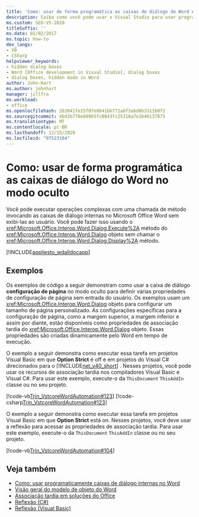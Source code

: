 ```yaml
---
title: 'Como: usar de forma programática as caixas de diálogo do Word no modo oculto'
description: Saiba como você pode usar o Visual Studio para usar programaticamente as caixas de diálogo do Microsoft Word no modo oculto.
ms.custom: SEO-VS-2020
titleSuffix: ''
ms.date: 02/02/2017
ms.topic: how-to
dev_langs:
- VB
- CSharp
helpviewer_keywords:
- hidden dialog boxes
- Word [Office development in Visual Studio], dialog boxes
- dialog boxes, hidden mode in Word
author: John-Hart
ms.author: johnhart
manager: jillfra
ms.workload:
- office
ms.openlocfilehash: 263041fe15f07e8041bb771a6f3abd8b3311b0f2
ms.sourcegitcommit: 4bd2b770e60965fc0843fc25318a7e1b46137875
ms.translationtype: MT
ms.contentlocale: pt-BR
ms.lasthandoff: 12/15/2020
ms.locfileid: "97523164"
---
```

# <a name="how-to-programmatically-use-word-dialog-boxes-in-hidden-mode"></a>Como: usar de forma programática as caixas de diálogo do Word no modo oculto
  Você pode executar operações complexas com uma chamada de método invocando as caixas de diálogo internas no Microsoft Office Word sem exibi-las ao usuário. Você pode fazer isso usando o <xref:Microsoft.Office.Interop.Word.Dialog.Execute%2A> método do <xref:Microsoft.Office.Interop.Word.Dialog> objeto sem chamar o <xref:Microsoft.Office.Interop.Word.Dialog.Display%2A> método.

 [!INCLUDE[appliesto_wdalldocapp](../vsto/includes/appliesto-wdalldocapp-md.md)]

## <a name="examples"></a>Exemplos
 Os exemplos de código a seguir demonstram como usar a caixa de diálogo **configuração de página** no modo oculto para definir várias propriedades de configuração de página sem entrada do usuário. Os exemplos usam um <xref:Microsoft.Office.Interop.Word.Dialog> objeto para configurar um tamanho de página personalizado. As configurações específicas para a configuração de página, como a margem superior, a margem inferior e assim por diante, estão disponíveis como propriedades de associação tardia do <xref:Microsoft.Office.Interop.Word.Dialog> objeto. Essas propriedades são criadas dinamicamente pelo Word em tempo de execução.

 O exemplo a seguir demonstra como executar essa tarefa em projetos Visual Basic em que **Option Strict** é off e em projetos do Visual C# direcionados para o [!INCLUDE[net_v40_short](../sharepoint/includes/net-v40-short-md.md)] . Nesses projetos, você pode usar os recursos de associação tardia nos compiladores Visual Basic e Visual C#. Para usar este exemplo, execute-o da `ThisDocument` `ThisAddIn` classe ou no seu projeto.

 [!code-vb[Trin_VstcoreWordAutomation#123](../vsto/codesnippet/VisualBasic/Trin_VstcoreWordAutomationVB/ThisDocument.vb#123)]
 [!code-csharp[Trin_VstcoreWordAutomation#123](../vsto/codesnippet/CSharp/Trin_VstcoreWordAutomationCS/ThisDocument.cs#123)]

 O exemplo a seguir demonstra como executar essa tarefa em projetos Visual Basic em que **Option Strict** está on. Nesses projetos, você deve usar a reflexão para acessar as propriedades de associação tardia. Para usar este exemplo, execute-o da `ThisDocument` `ThisAddIn` classe ou no seu projeto.

 [!code-vb[Trin_VstcoreWordAutomation#104](../vsto/codesnippet/VisualBasic/Trin_VstcoreWordAutomationVB/ThisDocument.vb#104)]

## <a name="see-also"></a>Veja também
- [Como: usar programaticamente caixas de diálogo internas no Word](../vsto/how-to-programmatically-use-built-in-dialog-boxes-in-word.md)
- [Visão geral do modelo de objeto do Word](../vsto/word-object-model-overview.md)
- [Associação tardia em soluções do Office](../vsto/late-binding-in-office-solutions.md)
- [Reflexão (C#)](/dotnet/csharp/programming-guide/concepts/reflection)
- [Reflexão (Visual Basic)](/dotnet/visual-basic/programming-guide/concepts/reflection)

